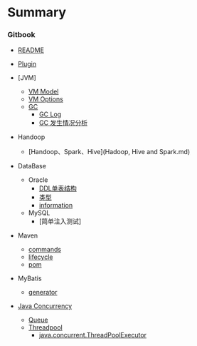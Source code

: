 # Summary

### Gitbook
  * [README](README.md)
  * [Plugin](gitbook_plugin.md)

  * [JVM]
    * [VM Model](jvm_model.md)
    * [VM Options](jvm_custom_vm_options.md)
    * [GC](jvm_gc_abstruct.md)
      * [GC Log](jvm_gc_log.md)
      * [GC 发生情况分析](jvm_gc_analysis.md)

  * Handoop
    * [Handoop、Spark、Hive](Hadoop, Hive and Spark.md)

  * DataBase
    * Oracle
      * [DDL单表结构](OracleBook/Oracle-SQL-%E6%9F%A5%E8%AF%A2%E8%A1%A8%E7%BB%93%E6%9E%84.md)
      * [类型](OracleBook/oracle-type.md)
      * [information](/Database_Book/academic_professional_term.md)
    * MySQL
      * [简单注入测试]

  * Maven
    * [commands](/MavenBook/mvn_commands.md)
    * [lifecycle](/MavenBook/mvn_lifecycle.md)
    * [pom](/MavenBook/mvn_pom.md)

  * MyBatis
    * [generator](/MyBatisBook/mybatis_generator.md)

  * [Java Concurrency](book/java_concurrency.md)
    * [Queue](book/java_concurrency_queue.md)
    * [Threadpool](book/java_concurrency_threadpool.md)
      * [java.concurrent.ThreadPoolExecutor](book/java_concurrency_concurrent_ThreadPoolExecutor.md)

<!-- ### Linux
  * [制作CentOS离线源](Book/linux%20%7C%20offline_epel.md)
  * [df](Book/linux_gnu_df.md)
  * [du](Book/linux_gnu_du.md)
  * [history处理](Book/command_history.md) -->
